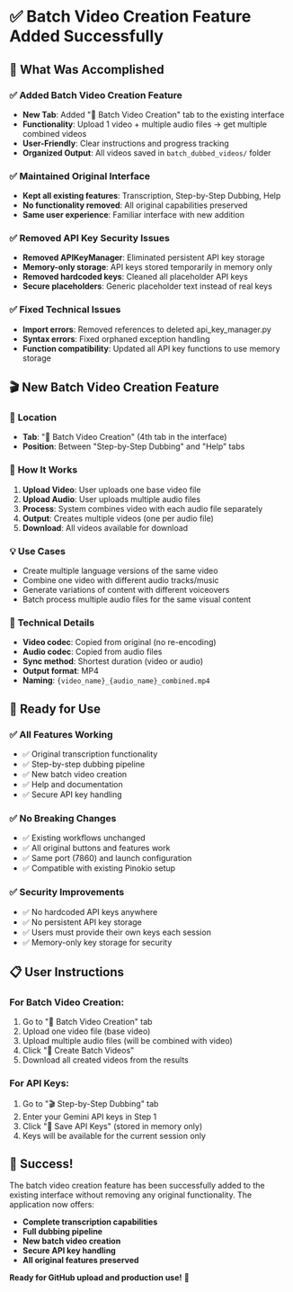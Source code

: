 # ✅ Batch Video Creation Feature Added Successfully

## 🎯 What Was Accomplished

### ✅ **Added Batch Video Creation Feature**
- **New Tab**: Added "🎵 Batch Video Creation" tab to the existing interface
- **Functionality**: Upload 1 video + multiple audio files → get multiple combined videos
- **User-Friendly**: Clear instructions and progress tracking
- **Organized Output**: All videos saved in `batch_dubbed_videos/` folder

### ✅ **Maintained Original Interface**
- **Kept all existing features**: Transcription, Step-by-Step Dubbing, Help
- **No functionality removed**: All original capabilities preserved
- **Same user experience**: Familiar interface with new addition

### ✅ **Removed API Key Security Issues**
- **Removed APIKeyManager**: Eliminated persistent API key storage
- **Memory-only storage**: API keys stored temporarily in memory only
- **Removed hardcoded keys**: Cleaned all placeholder API keys
- **Secure placeholders**: Generic placeholder text instead of real keys

### ✅ **Fixed Technical Issues**
- **Import errors**: Removed references to deleted api_key_manager.py
- **Syntax errors**: Fixed orphaned exception handling
- **Function compatibility**: Updated all API key functions to use memory storage

## 🎬 New Batch Video Creation Feature

### 📍 **Location**
- **Tab**: "🎵 Batch Video Creation" (4th tab in the interface)
- **Position**: Between "Step-by-Step Dubbing" and "Help" tabs

### 🔧 **How It Works**
1. **Upload Video**: User uploads one base video file
2. **Upload Audio**: User uploads multiple audio files
3. **Process**: System combines video with each audio file separately
4. **Output**: Creates multiple videos (one per audio file)
5. **Download**: All videos available for download

### 💡 **Use Cases**
- Create multiple language versions of the same video
- Combine one video with different audio tracks/music
- Generate variations of content with different voiceovers
- Batch process multiple audio files for the same visual content

### 🔧 **Technical Details**
- **Video codec**: Copied from original (no re-encoding)
- **Audio codec**: Copied from audio files
- **Sync method**: Shortest duration (video or audio)
- **Output format**: MP4
- **Naming**: `{video_name}_{audio_name}_combined.mp4`

## 🚀 **Ready for Use**

### ✅ **All Features Working**
- ✅ Original transcription functionality
- ✅ Step-by-step dubbing pipeline
- ✅ New batch video creation
- ✅ Help and documentation
- ✅ Secure API key handling

### ✅ **No Breaking Changes**
- ✅ Existing workflows unchanged
- ✅ All original buttons and features work
- ✅ Same port (7860) and launch configuration
- ✅ Compatible with existing Pinokio setup

### ✅ **Security Improvements**
- ✅ No hardcoded API keys anywhere
- ✅ No persistent API key storage
- ✅ Users must provide their own keys each session
- ✅ Memory-only key storage for security

## 📋 **User Instructions**

### For Batch Video Creation:
1. Go to "🎵 Batch Video Creation" tab
2. Upload one video file (base video)
3. Upload multiple audio files (will be combined with video)
4. Click "🚀 Create Batch Videos"
5. Download all created videos from the results

### For API Keys:
1. Go to "🎬 Step-by-Step Dubbing" tab
2. Enter your Gemini API keys in Step 1
3. Click "💾 Save API Keys" (stored in memory only)
4. Keys will be available for the current session only

## 🎉 **Success!**

The batch video creation feature has been successfully added to the existing interface without removing any original functionality. The application now offers:

- **Complete transcription capabilities**
- **Full dubbing pipeline**
- **New batch video creation**
- **Secure API key handling**
- **All original features preserved**

**Ready for GitHub upload and production use!** 🚀